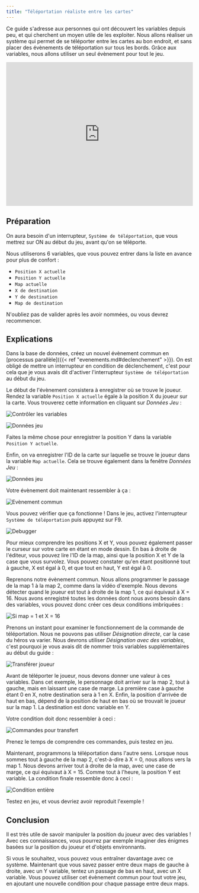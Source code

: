 ```yaml
---
title: "Téléportation réaliste entre les cartes"
---
```


Ce guide s'adresse aux personnes qui ont découvert les variables depuis peu, et qui cherchent un moyen utile de les exploiter. Nous allons réaliser un système qui permet de se téléporter entre les cartes au bon endroit, et sans placer des évènements de téléportation sur tous les bords. Grâce aux variables, nous allons utiliser un seul évènement pour tout le jeu.

<div style='position:relative;padding-bottom:77%'><iframe src='https://gfycat.com/ifr/ExcitableInsignificantHog' frameborder='0' scrolling='no' width='100%' height='100%' style='position:absolute;top:0;left:0;' allowfullscreen></iframe></div>

## Préparation

On aura besoin d'un interrupteur, `Système de téléportation`, que vous mettrez sur ON au début du jeu, avant qu'on se téléporte.

Nous utiliserons 6 variables, que vous pouvez entrer dans la liste en avance pour plus de confort :

- `Position X actuelle`
- `Position Y actuelle`
- `Map actuelle`
- `X de destination`
- `Y de destination`
- `Map de destination`

N'oubliez pas de valider après les avoir nommées, ou vous devrez recommencer.

##  Explications

Dans la base de données, créez un nouvel évènement commun en [processus parallèle]({{< ref "evenements.md#declenchement" >}}). On est obligé de mettre un interrupteur en condition de déclenchement, c'est pour cela que je vous avais dit d'activer l'interrupteur `Système de téléportation` au début du jeu.

Le début de l'évènement consistera à enregistrer où se trouve le joueur. Rendez la variable `Position X actuelle` égale à la position X du joueur sur la carte. Vous trouverez cette information en cliquant sur *Données Jeu* :

![Contrôler les variables](/images/tutoriels/teleportation/variables.png)

![Données jeu](/images/tutoriels/teleportation/donneesjeuX.png)

Faites la même chose pour enregistrer la position Y dans la variable `Position Y actuelle`.

Enfin, on va enregistrer l'ID de la carte sur laquelle se trouve le joueur dans la variable `Map actuelle`. Cela se trouve également dans la fenêtre *Données Jeu* :

![Données jeu](/images/tutoriels/teleportation/donneesjeuID.png)

Votre évènement doit maintenant ressembler à ça :

![Evènement commun](/images/tutoriels/teleportation/eventcommun.png)

Vous pouvez vérifier que ça fonctionne ! Dans le jeu, activez l'interrupteur `Système de téléportation` puis appuyez sur F9.

![Debugger](/images/tutoriels/teleportation/F9.png)

Pour mieux comprendre les positions X et Y, vous pouvez également passer le curseur sur votre carte en étant en mode dessin. En bas à droite de l'éditeur, vous pouvez lire l'ID de la map, ainsi que la position X et Y de la case que vous survolez. Vous pouvez constater qu'en étant positionné tout à gauche, X est égal à 0, et que tout en haut, Y est égal à 0.

Reprenons notre évènement commun. Nous allons programmer le passage de la map 1 à la map 2, comme dans la vidéo d'exemple. Nous devons détecter quand le joueur est tout à droite de la map 1, ce qui équivaut à X = 16. Nous avons enregistré toutes les données dont nous avons besoin dans des variables, vous pouvez donc créer ces deux conditions imbriquées :

![Si map = 1 et X = 16](/images/tutoriels/teleportation/conditionsimbriquees.png)

Prenons un instant pour examiner le fonctionnement de la commande de téléportation. Nous ne pouvons pas utiliser *Désignation directe*, car la case du héros va varier. Nous devrons utiliser *Désignation avec des variables*, c'est pourquoi je vous avais dit de nommer trois variables supplémentaires au début du guide :

![Transférer joueur](/images/tutoriels/teleportation/teleportation.png)

Avant de téléporter le joueur, nous devons donner une valeur à ces variables. Dans cet exemple, le personnage doit arriver sur la map 2, tout à gauche, mais en laissant une case de marge. La première case à gauche étant 0 en X, notre destination sera à 1 en X. Enfin, la position d'arrivée de haut en bas, dépend de la position de haut en bas où se trouvait le joueur sur la map 1. La destination est donc variable en Y.

Votre condition doit donc ressembler à ceci :

![Commandes pour transfert](/images/tutoriels/teleportation/partie1.png)

Prenez le temps de comprendre ces commandes, puis testez en jeu.

Maintenant, programmons la téléportation dans l'autre sens. Lorsque nous sommes tout à gauche de la map 2, c'est-à-dire à X = 0, nous allons vers la map 1. Nous devons arriver tout à droite de la map, avec une case de marge, ce qui équivaut à X = 15. Comme tout à l'heure, la position Y est variable. La condition finale ressemble donc à ceci :

![Condition entière](/images/tutoriels/teleportation/partie2.png)

Testez en jeu, et vous devriez avoir reproduit l'exemple !

## Conclusion

Il est très utile de savoir manipuler la position du joueur avec des variables ! Avec ces connaissances, vous pourrez par exemple imaginer des énigmes basées sur la position du joueur et d'objets environnants.

Si vous le souhaitez, vous pouvez vous entraîner davantage avec ce système. Maintenant que vous savez passer entre deux maps de gauche à droite, avec un Y variable, tentez un passage de bas en haut, avec un X variable. Vous pouvez utiliser cet évènement commun pour tout votre jeu, en ajoutant une nouvelle condition pour chaque passage entre deux maps.
